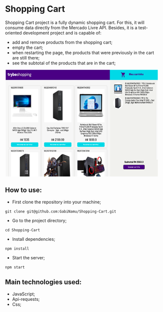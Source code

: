 # Shopping Cart

Shopping Cart project is a fully dynamic shopping cart. For this, it will consume data directly from the Mercado Livre API. Besides, it is a test-oriented development project and is capable of:

- add and remove products from the shopping cart;
- empty the cart;
- when restarting the page, the products that were previously in the cart are still there;
- see the subtotal of the products that are in the cart;

<div align="center" display="inline">
<img src="./img/store.png" alt="store" width="500px" height="350px">
</div>

## How to use:
- First clone the repository into your machine;

```
git clone git@github.com:GabiNamu/Shopping-Cart.git
```
- Go to the project directory;

```
cd Shopping-Cart
```

- Install dependencies;

```
npm install
```
- Start the server;
```
npm start
```
## Main technologies used:
- JavaScript;
- Api-requests;
- Css;

